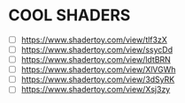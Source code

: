 # COOL SHADERS

- [ ] https://www.shadertoy.com/view/tlf3zX
- [ ] https://www.shadertoy.com/view/ssycDd
- [ ] https://www.shadertoy.com/view/ldtBRN
- [ ] https://www.shadertoy.com/view/XlVGWh
- [ ] https://www.shadertoy.com/view/3dSyRK
- [ ] https://www.shadertoy.com/view/Xsj3zy
